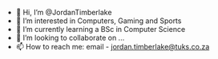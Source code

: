 - 👋 Hi, I’m @JordanTimberlake
- 👀 I’m interested in Computers, Gaming and Sports
- 🌱 I’m currently learning a BSc in Computer Science
- 💞️ I’m looking to collaborate on ...
- 📫 How to reach me: email - jordan.timberlake@tuks.co.za

<!---
JordanTimberlake/JordanTimberlake is a ✨ special ✨ repository because its `README.md` (this file) appears on your GitHub profile.
You can click the Preview link to take a look at your changes.
--->
